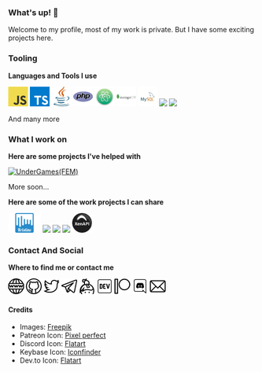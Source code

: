 ### What's up! 👋

Welcome to my profile, most of my work is private. But I have some exciting projects here.

### Tooling
**Languages and Tools I use**  

<img height="40" src="https://raw.githubusercontent.com/github/explore/master/topics/javascript/javascript.png">
<img height="40" src="https://raw.githubusercontent.com/github/explore/master/topics/typescript/typescript.png">
<img height="40" src="https://raw.githubusercontent.com/github/explore/master/topics/java/java.png">
<img height="40" src="https://raw.githubusercontent.com/github/explore/master/topics/php/php.png">
<img height="40" src="https://raw.githubusercontent.com/github/explore/master/topics/atom/atom.png">
<img height="40" src="https://raw.githubusercontent.com/github/explore/master/topics/mongodb/mongodb.png">
<img height="40" src="https://raw.githubusercontent.com/github/explore/master/topics/mysql/mysql.png">
<img height="40" src="https://resources.jetbrains.com/storage/products/intellij-idea/img/meta/intellij-idea_logo_300x300.png">
<img height="40" src="https://resources.jetbrains.com/storage/products/webstorm/img/meta/webstorm_logo_300x300.png">

And many more


### What I work on
**Here are some projects I've helped with**  

[![UnderGames(FEM)](https://cadox8.es/img/undergames.webp)](https://github.com/cadiducho/FEM)

More soon...

**Here are some of the work projects I can share**  

<a href="https://github.com/cadox8/Kristine"><img height="40" src="https://raw.githubusercontent.com/cadox8/Kristine/master/docs/img/kristine.jpg"></a>
<a href="https://github.com/cadox8/PA"><img height="40" src="https://athonedevs.github.io/img/pa.png"></a>
<a href="https://github.com/cadox8/LoM"><img height="40" src="https://i2.wp.com/minecraftdescargas.com/wp-content/uploads/2015/05/LOLMinecraft-1.jpg"></a>
<a href="https://github.com/cadox8/PA_Web"><img height="40" src="https://athonedevs.github.io/img/pa.png"></a>
<a href="https://github.com/cadox8/XenAPI"><img height="40" src="https://raw.githubusercontent.com/cadox8/XenAPI/master/docs/img/logo.png"></a>

### Contact And Social
**Where to find me or contact me**  

[![Website](/img/www.png)](https://cadox8.es)
[![Github](/img/github.png)](https://github.com/cadox8)
[![Twitter](/img/twitter.png)](https://twitter.com/cadox8)
[![Telegram](/img/telegram.png)](https://telegram.me/cadox8)
[![Keybase](/img/keybase.png)](https://keybase.io/cadox8)
[![Dev.to](/img/dev.png)](https://dev.to/cadox8)
[![Patreon](/img/patreon.png)](https://patreon.com/cadox8)
[![Discord](/img/discord.png)](http://invite.cadox8.es)
[![Email](/img/mail.png)](mailto:cadox8@gmail.com)

#### Credits
- Images: [Freepik](https://www.flaticon.com/authors/freepik)
- Patreon Icon: [Pixel perfect](https://www.flaticon.com/authors/pixel-perfect)
- Discord Icon: [Flatart](https://www.iconfinder.com/icons/4394223/discord_logo_logos_icon)
- Keybase Icon: [Iconfinder](https://www.iconfinder.com/icons/4691296/keybase_icon)
- Dev.to Icon: [Flatart](https://www.iconfinder.com/icons/4394314/dev_logo_logos_icon)

